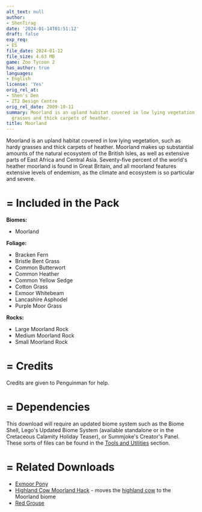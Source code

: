 ```yaml
---
alt_text: null
author:
- ShenTirag
date: '2024-01-14T01:51:12'
draft: false
exp_req:
- ES
file_date: 2024-01-12
file_size: 4.63 MB
game: Zoo Tycoon 2
has_author: true
languages:
- English
license: 'Yes'
orig_rel_at:
- Shen's Den
- ZT2 Design Centre
orig_rel_date: 2009-10-11
summary: Moorland is an upland habitat covered in low lying vegetation, such as hardy
  grasses and thick carpets of heather.
title: Moorland
---
```

Moorland is an upland habitat covered in low lying vegetation, such as hardy grasses and thick carpets of heather. Moorland makes up substantial amounts of the natural ecosystem of the British Isles, as well as extensive parts of East Africa and Central Asia. Seventy-five percent of the world's heather moorland is found in Great Britain, and all moorland features extensive levels of endemism, as the climate and ecosystem is so particular and severe.

=
Included in the Pack
=

**Biomes:**
- Moorland

**Foliage:**
- Bracken Fern
- Bristle Bent Grass
- Common Butterwort
- Common Heather
- Common Yellow Sedge
- Cotton Grass
- Exmoor Whitebeam
- Lancashire Asphodel
- Purple Moor Grass

**Rocks:**
- Large Moorland Rock
- Medium Moorland Rock
- Small Moorland Rock

=
Credits
=

Credits are given to Penguinman for help.

=
Dependencies
=

This download will require an updated biome system such as the Biome Shell, Lego's Updated Biome System (available standalone or in the Cretaceous Calamity Holiday Teaser), or Summjoke's Creator's Panel. These sorts of files can be found in the [Tools and Utilities](<https://www.zooberry.org/mods/zt2/tools-utilities/>) section.

=
Related Downloads
=

- [Exmoor Pony](<https://www.zooberry.org/mods/zt2/animals/living/exmoor-pony/>)
- [Highland Cow Moorland Hack](<https://www.zooberry.org/mods/zt2/hacks/highland-cow-moorland-hack/>) - moves the [highland cow](<https://www.zooberry.org/mods/zt2/animals/animal-bundles/european-pack-i/>) to the Moorland biome
- [Red Grouse](<https://www.zooberry.org/mods/zt2/animals/living/red-grouse/>)